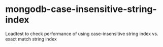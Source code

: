 # mongodb-case-insensitive-string-index
Loadtest to check performance of using case-insensitive string index vs. exact match string index
